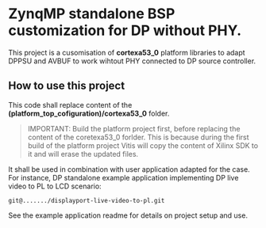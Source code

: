 # ZynqMP standalone BSP customization for DP without PHY.

This project is a cusomisation of **cortexa53_0** platform libraries to adapt DPPSU and AVBUF to work wihtout PHY connected to DP source controller.

## How to use this project

This code shall replace content of the **(platform_top_cofiguration)/cortexa53_0** folder. 

>IMPORTANT: Build the platform project first, before replacing the content of the coretexa53_0 forlder. This is because during the first build of the platform project Vitis will copy the content of Xilinx SDK to it and will erase the updated files.

It shall be used in combination with user application adapted for the case. For instance, DP standalone example application implementing DP live video to PL to LCD scenario:

    git@......./displayport-live-video-to-pl.git

See the example application readme for details on project setup and use.